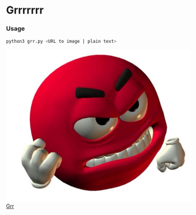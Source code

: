 # Grrrrrrr

### Usage

~~~sh
python3 grr.py <URL to image | plain text>
~~~

![Grr](grr.png)
[Grr](grr.png)
